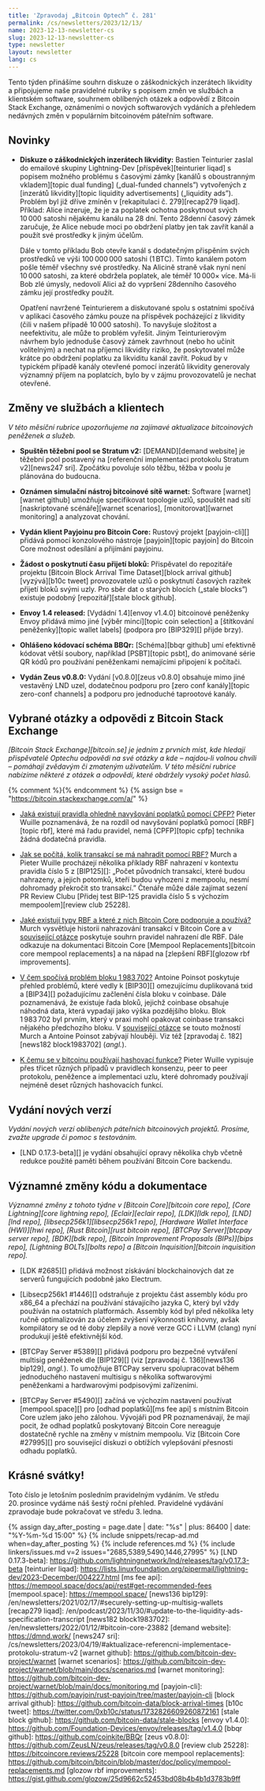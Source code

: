 ```yaml
---
title: 'Zpravodaj „Bitcoin Optech” č. 281'
permalink: /cs/newsletters/2023/12/13/
name: 2023-12-13-newsletter-cs
slug: 2023-12-13-newsletter-cs
type: newsletter
layout: newsletter
lang: cs
---
```

Tento týden přinášíme souhrn diskuze o záškodnických inzerátech likvidity
a připojujeme naše pravidelné rubriky s popisem změn ve službách a klientském
software, souhrnem oblíbených otázek a odpovědí z Bitcoin Stack Exchange,
oznámeními o nových softwarových vydáních a přehledem nedávných změn
v populárním bitcoinovém páteřním software.

## Novinky

- **Diskuze o záškodnických inzerátech likvidity:** Bastien Teinturier
  zaslal do emailové skupiny Lightning-Dev [příspěvek][teinturier liqad]
  s popisem možného problému s časovými zámky [kanálů s oboustranným
  vkladem][topic dual funding] („dual-funded channels”) vytvořených z [inzerátů
  likvidity][topic liquidity advertisements] („liquidity ads”). Problém byl již
  dříve zmíněn v [rekapitulaci č. 279][recap279 liqad]. Příklad: Alice inzeruje,
  že je za poplatek ochotna poskytnout svých 10 000 satoshi nějakému kanálu na
  28 dní. Tento 28denní časový zámek zaručuje, že Alice nebude moci po obdržení
  platby jen tak zavřít kanál a použít své prostředky k jiným účelům.

  Dále v tomto příkladu Bob otevře kanál s dodatečným přispěním svých prostředků
  ve výši 100 000 000 satoshi (1 BTC). Tímto kanálem potom pošle téměř všechny své
  prostředky. Na Alicině straně však nyní není 10 000 satoshi, za které obdržela
  poplatek, ale téměř 10 000× více. Má-li Bob zlé úmysly, nedovolí Alici až do
  vypršení 28denního časového zámku její prostředky použít.

  Opatření navržené Teinturierem a diskutované spolu s ostatními spočívá v
  aplikaci časového zámku pouze na příspěvek pocházející z likvidity (čili
  v našem případě 10 000 satoshi). To navyšuje složitost a neefektivitu,
  ale může to problém vyřešit. Jiným Teinturierovým návrhem bylo jednoduše
  časový zámek zavrhnout (nebo ho učinit volitelným) a nechat na příjemci
  likvidity riziko, že poskytovatel může krátce po obdržení poplatku
  za likviditu kanál zavřít. Pokud by v typickém případě kanály otevřené pomocí
  inzerátů likvidity generovaly významný příjem na poplatcích, bylo by v zájmu
  provozovatelů je nechat otevřené.

## Změny ve službách a klientech

*V této měsíční rubrice upozorňujeme na zajímavé aktualizace bitcoinových
peněženek a služeb.*

- **Spuštěn těžební pool se Stratum v2:**
  [DEMAND][demand website] je těžební pool postavený na [referenční implementaci
  protokolu Stratum v2][news247 sri]. Zpočátku povoluje sólo těžbu, těžba v poolu je plánována
  do budoucna.

- **Oznámen simulační nástroj bitcoinové sítě warnet:**
  Software [warnet][warnet github] umožňuje specifikovat topologie uzlů, spouštět
  nad sítí [naskriptované scénáře][warnet scenarios], [monitorovat][warnet monitoring]
  a analyzovat chování.

- **Vydán klient Payjoinu pro Bitcoin Core:**
  Rustový projekt [payjoin-cli][] přidává pomocí konzolového nástroje [payjoin][topic payjoin]
  do Bitcoin Core možnost odesílání a přijímání payjoinu.

- **Žádost o poskytnutí času přijetí bloků:**
  Přispěvatel do repozitáře projektu [Bitcoin Block Arrival Time Dataset][block arrival github]
  [vyzývá][b10c tweet] provozovatele uzlů o poskytnutí časových razítek přijetí
  bloků svými uzly. Pro sběr dat o starých blocích („stale blocks”) existuje
  podobný [repozitář][stale block github].

- **Envoy 1.4 released:**
  [Vydádní 1.4][envoy v1.4.0] bitcoinové peněženky Envoy přidává mimo jiné
  [výběr mincí][topic coin selection] a [štítkování peněženky][topic wallet labels]
  (podpora pro [BIP329][] přijde brzy).

- **Ohlášeno kódovací schéma BBQr:**
  [Schéma][bbqr github] umí efektivně kódovat větší soubory, například [PSBT][topic
  psbt], do animované série QR kódů pro používání peněženkami nemajícími připojení k
  počítači.

- **Vydán Zeus v0.8.0:**
  Vydání [v0.8.0][zeus v0.8.0] obsahuje mimo jiné vestavěný LND uzel, dodatečnou podporu pro
  [zero conf kanály][topic zero-conf channels] a podporu pro jednoduché taprootové kanály.

## Vybrané otázky a odpovědi z Bitcoin Stack Exchange

*[Bitcoin Stack Exchange][bitcoin.se] je jedním z prvních míst, kde hledají
přispěvatelé Optechu odpovědi na své otázky a kde – najdou-li volnou chvíli –
pomáhají zvědavým či zmateným uživatelům. V této měsíční rubrice nabízíme
některé z otázek a odpovědí, které obdržely vysoký počet hlasů.*

{% comment %}<!-- https://bitcoin.stackexchange.com/search?tab=votes&q=created%3a1m..%20is%3aa
nswer -->{% endcomment %}
{% assign bse = "https://bitcoin.stackexchange.com/a/" %}

- [Jaká existují pravidla ohledně navyšování poplatků pomocí CPFP?]({{bse}}120853)
  Pieter Wuille poznamenává, že na rozdíl od navyšování poplatků pomocí [RBF][topic rbf],
  které má řadu pravidel, nemá [CPFP][topic cpfp] technika žádná dodatečná
  pravidla.

- [Jak se počítá, kolik transakcí se má nahradit pomocí RBF?]({{bse}}120823)
  Murch a Pieter Wuille procházejí několika příklady RBF nahrazení v kontextu
  pravidla číslo 5 z [BIP125][]: „Počet původních transakcí, které budou nahrazeny,
  a jejich potomků, kteří budou vyhozeni z mempoolu, nesmí dohromady překročit sto
  transakcí.” Čtenáře může dále zajímat sezení PR Review Clubu [Přidej test BIP-125 pravidla
  číslo 5 s výchozím mempoolem][review club 25228].

- [Jaké existují typy RBF a které z nich Bitcoin Core podporuje a používá?]({{bse}}120749)
  Murch vysvětluje historii nahrazování transakcí v Bitcoin Core a v [související
  otázce]({{bse}}120773) poskytuje souhrn pravidel nahrazení dle RBF. Dále odkazuje na
  dokumentaci Bitcoin Core [Mempool Replacements][bitcoin core mempool
  replacements] a na nápad na [zlepšení RBF][glozow rbf improvements].

- [V čem spočívá problém bloku 1 983 702?]({{bse}}120834)
  Antoine Poinsot poskytuje přehled problémů, které vedly k [BIP30][] omezujícímu
  duplikovaná txid a [BIP34][] požadujícímu začlenění čísla bloku v coinbase.
  Dále poznamenává, že existuje řada bloků, jejichž coinbase obsahuje náhodná data, která
  vypadají jako výška pozdějšího bloku. Blok 1 983 702 byl prvním, který v praxi mohl
  opakovat coinbase transakci nějakého předchozího bloku. V [související otázce]({{bse}}120836)
  se touto možností Murch a Antoine Poinsot zabývají hlouběji. Viz též
  [zpravodaj č. 182][news182 block1983702] (_angl._).

- [K čemu se v bitcoinu používají hashovací funkce?]({{bse}}120418)
  Pieter Wuille vypisuje přes třicet různých případů v pravidlech konsenzu,
  peer to peer protokolu, peněžence a implementaci uzlu, které dohromady používají
  nejméně deset různých hashovacích funkcí.

## Vydání nových verzí

*Vydání nových verzí oblíbených páteřních bitcoinových projektů. Prosíme,
zvažte upgrade či pomoc s testováním.*

- [LND 0.17.3-beta][] je vydání obsahující opravy několika chyb včetně redukce
  použité paměti během používání Bitcoin Core backendu.

## Významné změny kódu a dokumentace

*Významné změny z tohoto týdne v [Bitcoin Core][bitcoin core repo], [Core
Lightning][core lightning repo], [Eclair][eclair repo], [LDK][ldk repo],
[LND][lnd repo], [libsecp256k1][libsecp256k1 repo], [Hardware Wallet
Interface (HWI)][hwi repo], [Rust Bitcoin][rust bitcoin repo], [BTCPay
Server][btcpay server repo], [BDK][bdk repo], [Bitcoin Improvement
Proposals (BIPs)][bips repo], [Lightning BOLTs][bolts repo] a
[Bitcoin Inquisition][bitcoin inquisition repo].*

- [LDK #2685][] přidává možnost získávání blockchainových dat ze serverů
  fungujících podobně jako Electrum.

- [Libsecp256k1 #1446][] odstraňuje z projektu část assembly kódu pro x86_64
  a přechází na používání stávajícího jazyka C, který byl vždy používán na
  ostatních platformách. Assembly kód byl před několika lety ručně optimalizován za
  účelem zvýšení výkonnosti knihovny, avšak kompilátory se od té doby
  zlepšily a nové verze GCC i LLVM (clang) nyní produkují ještě efektivnější
  kód.

- [BTCPay Server #5389][] přidává podporu pro bezpečné vytváření multisig
  peněženek dle [BIP129][] (viz [zpravodaj č. 136][news136 bip129], _angl._).
  To umožňuje BTCPay serveru spolupracovat během jednoduchého nastavení
  multisigu s několika softwarovými peněženkami a hardwarovými podpisovými zařízeními.

- [BTCPay Server #5490][] začíná ve výchozím nastavení používat [mempool.space][]
  pro [odhad poplatků][ms fee api] s místním Bitcoin Core uzlem jako jeho zálohou.
  Vývojáři pod PR poznamenávají, že mají pocit, že odhad poplatků poskytovaný
  Bitcoin Core nereaguje dostatečně rychle na změny v místním mempoolu. Viz
  [Bitcoin Core #27995][] pro související diskuzi o obtížích vylepšování
  přesnosti odhadu poplatků.

## Krásné svátky!

Toto číslo je letošním posledním pravidelným vydáním. Ve středu 20. prosince
vydáme náš šestý roční přehled. Pravidelné vydávání zpravodaje bude pokračovat ve středu
3. ledna.

{% assign day_after_posting = page.date | date: "%s" | plus: 86400 | date: "%Y-%m-%d 15:00" %}
{% include snippets/recap-ad.md when=day_after_posting %}
{% include references.md %}
{% include linkers/issues.md v=2 issues="2685,5389,5490,1446,27995" %}
[LND 0.17.3-beta]: https://github.com/lightningnetwork/lnd/releases/tag/v0.17.3-beta
[teinturier liqad]: https://lists.linuxfoundation.org/pipermail/lightning-dev/2023-December/004227.html
[ms fee api]: https://mempool.space/docs/api/rest#get-recommended-fees
[mempool.space]: https://mempool.space/
[news136 bip129]: /en/newsletters/2021/02/17/#securely-setting-up-multisig-wallets
[recap279 liqad]: /en/podcast/2023/11/30/#update-to-the-liquidity-ads-specification-transcript
[news182 block1983702]: /en/newsletters/2022/01/12/#bitcoin-core-23882
[demand website]: https://dmnd.work/
[news247 sri]: /cs/newsletters/2023/04/19/#aktualizace-referencni-implementace-protokolu-stratum-v2
[warnet github]: https://github.com/bitcoin-dev-project/warnet
[warnet scenarios]: https://github.com/bitcoin-dev-project/warnet/blob/main/docs/scenarios.md
[warnet monitoring]: https://github.com/bitcoin-dev-project/warnet/blob/main/docs/monitoring.md
[payjoin-cli]: https://github.com/payjoin/rust-payjoin/tree/master/payjoin-cli
[block arrival github]: https://github.com/bitcoin-data/block-arrival-times
[b10c tweet]: https://twitter.com/0xb10c/status/1732826609260872161
[stale block github]: https://github.com/bitcoin-data/stale-blocks
[envoy v1.4.0]: https://github.com/Foundation-Devices/envoy/releases/tag/v1.4.0
[bbqr github]: https://github.com/coinkite/BBQr
[zeus v0.8.0]: https://github.com/ZeusLN/zeus/releases/tag/v0.8.0
[review club 25228]: https://bitcoincore.reviews/25228
[bitcoin core mempool replacements]: https://github.com/bitcoin/bitcoin/blob/master/doc/policy/mempool-replacements.md
[glozow rbf improvements]: https://gist.github.com/glozow/25d9662c52453bd08b4b4b1d3783b9ff

